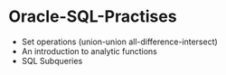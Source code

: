 # Oracle-SQL-Practises

* Set operations (union-union all-difference-intersect)
* An introduction to analytic functions
* SQL Subqueries
